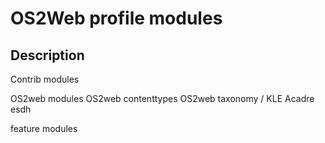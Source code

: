 OS2Web profile modules
==============================

Description
-----------
Contrib modules

OS2web modules
OS2web contenttypes
OS2web taxonomy / KLE
Acadre esdh

feature modules
